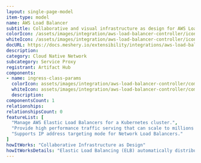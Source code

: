 ```yaml
---
layout: single-page-model
item-type: model
name: AWS Load Balancer
subtitle: Collaborative and visual infrastructure as design for AWS Load Balancer
colorIcon: /assets/images/integration/aws-load-balancer-controller/icons/color/aws-load-balancer-controller-color.svg
whiteIcon: /assets/images/integration/aws-load-balancer-controller/icons/white/aws-load-balancer-controller-white.svg
docURL: https://docs.meshery.io/extensibility/integrations/aws-load-balancer-controller
description: 
category: Cloud Native Network
subcategory: Service Proxy
registrant: Artifact Hub
components: 
- name: ingress-class-params
  colorIcon: assets/images/integration/aws-load-balancer-controller/components/ingress-class-params/icons/color/ingress-class-params-color.svg
  whiteIcon: assets/images/integration/aws-load-balancer-controller/components/ingress-class-params/icons/white/ingress-class-params-white.svg
  description: 
componentsCount: 1
relationships: 
relationshipsCount: 0
featureList: [
  "Manage AWS Elastic Load Balancers for a Kubernetes cluster.",
  "Provide high performance traffic serving that can scale to millions of requests per second.",
  "Supports IP address targeting mode for Network Load Balancers."
]
howItWorks: "Collaborative Infrastructure as Design"
howItWorksDetails: "Elastic Load Balancing (ELB) automatically distributes incoming application traffic across multiple targets and virtual appliances in one or more Availability Zones (AZs)."
---
```

